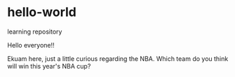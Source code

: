 # hello-world
learning repository

Hello everyone!!

Ekuam here, 
just a little curious regarding the NBA. 
Which team do you think will win this year's NBA cup?
